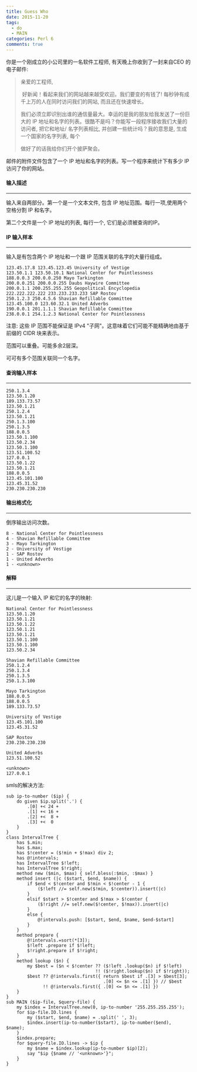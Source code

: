 ```yaml
---
title: Guess Who
date: 2015-11-20
tags:
  - do
  - MAIN
categories: Perl 6
comments: true
---
```




你是一个刚成立的小公司里的一名软件工程师, 有天晚上你收到了一封来自CEO 的电子邮件:

> 亲爱的工程师,
>
> ​    好新闻！看起来我们的网站越来越受欢迎。我们要变的有钱了! 每秒钟有成千上万的人在同时访问我们的网站, 而且还在快速增长。
>
> 我们必须立即识别出谁的通信量最大。幸运的是我的朋友给我发送了一份巨大的 IP 地址和名字的列表。很酷不是吗？你能写一段程序接收我们大量的访问者, 把它和地址/ 名字列表相比, 并创建一些统计吗？我的意思是, 生成一个国家的名字列表, 每个
>
> 做好了的话我给你们开个披萨聚会。

邮件的附件文件包含了一个 IP 地址和名字的列表。写一个程序来统计下有多少 IP 访问了你的网站。

#### 输入描述
---

输入来自两部分。第一个是一个文本文件, 包含 IP 地址范围。每行一项,使用两个空格分割 IP 和名字。

第二个文件是一个 IP 地址的列表, 每行一个, 它们是必须被查询的IP。

#### IP 输入样本
---

输入是有包含两个 IP 地址和一个跟 IP 范围关联的名字的大量行组成。

```perl6
123.45.17.8 123.45.123.45 University of Vestige
123.50.1.1 123.50.10.1 National Center for Pointlessness
188.0.0.3 200.0.0.250 Mayo Tarkington
200.0.0.251 200.0.0.255 Daubs Haywire Committee
200.0.1.1 200.255.255.255 Geopolitical Encyclopedia
222.222.222.222 233.233.233.233 SAP Rostov
250.1.2.3 250.4.5.6 Shavian Refillable Committee
123.45.100.0 123.60.32.1 United Adverbs
190.0.0.1 201.1.1.1 Shavian Refillable Committee
238.0.0.1 254.1.2.3 National Center for Pointlessness
```

注意: 这些 IP 范围不能保证是 IPv4 "子网"。这意味着它们可能不能精确地由基于前缀的 CIDR 块来表示。

范围可以重叠。可能多余2层深。

可可有多个范围关联同一个名字。

#### 查询输入样本
---

```perl6
250.1.3.4
123.50.1.20
189.133.73.57
123.50.1.21
250.1.2.4
123.50.1.21
250.1.3.100
250.1.3.5
188.0.0.5
123.50.1.100
123.50.2.34
123.50.1.100
123.51.100.52
127.0.0.1
123.50.1.22
123.50.1.21
188.0.0.5
123.45.101.100
123.45.31.52
230.230.230.230
```

#### 输出格式化
---

倒序输出访问次数。

```perl6
8 - National Center for Pointlessness
4 - Shavian Refillable Committee
3 - Mayo Tarkington
2 - University of Vestige
1 - SAP Rostov
1 - United Adverbs
1 - <unknown>
```

#### 解释
---

这儿是一个输入 IP 和它的名字的映射:

```perl6
National Center for Pointlessness
123.50.1.20
123.50.1.21
123.50.1.22
123.50.1.21
123.50.1.21
123.50.1.100
123.50.1.100
123.50.2.34

Shavian Refillable Committee
250.1.2.4
250.1.3.4
250.1.3.5
250.1.3.100

Mayo Tarkington
188.0.0.5
188.0.0.5
189.133.73.57

University of Vestige
123.45.101.100
123.45.31.52

SAP Rostov
230.230.230.230

United Adverbs
123.51.100.52

<unknown>
127.0.0.1
```

smls的解决方法:

```perl6
sub ip-to-number ($ip) {
    do given $ip.split('.') {
        .[0] +< 24 +
        .[1] +< 16 +
        .[2] +<  8 +
        .[3] +<  0
    }
}
class IntervalTree {
    has $.min;
    has $.max;
    has $!center = ($!min + $!max) div 2;
    has @!intervals;
    has IntervalTree $!left;
    has IntervalTree $!right;
    method new ($min, $max) { self.bless(:$min, :$max) }
    method insert (|c ($start, $end, $name)) {
        if $end < $!center and $!min < $!center - 1 {
            ($!left //= self.new($!min, $!center)).insert(|c)
        }
        elsif $start > $!center and $!max > $!center {
            ($!right //= self.new($!center, $!max)).insert(|c)
        }
        else {
            @!intervals.push: [$start, $end, $name, $end-$start]
        }
    }
    method prepare {
        @!intervals.=sort(*[3]);
        $!left .prepare if $!left;
        $!right.prepare if $!right;
    }
    method lookup ($n) {
        my $best = ($n < $!center ?? ($!left .lookup($n) if $!left)
                                  !! ($!right.lookup($n) if $!right));
        $best ?? @!intervals.first({ return $best if .[3] > $best[3];
                                     .[0] <= $n <= .[1] }) // $best
              !! @!intervals.first({ .[0] <= $n <= .[1] })
    }
}
sub MAIN ($ip-file, $query-file) {
    my $index = IntervalTree.new(0, ip-to-number '255.255.255.255');
    for $ip-file.IO.lines {
        my ($start, $end, $name) = .split(' ', 3);
        $index.insert(ip-to-number($start), ip-to-number($end), $name);
    }
    $index.prepare;
    for $query-file.IO.lines -> $ip {
        my $name = $index.lookup(ip-to-number $ip)[2];
        say "$ip {$name // '<unknown>'}";
    }
}
```
